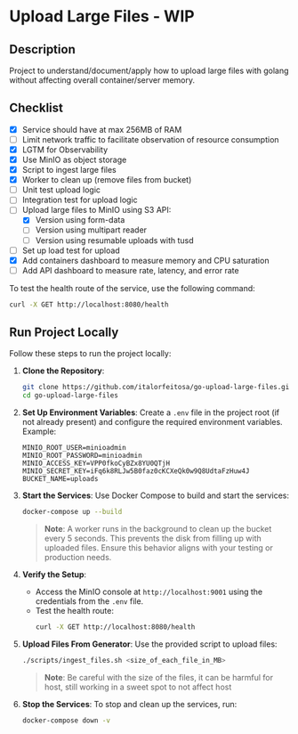 # Upload Large Files - WIP

## Description

Project to understand/document/apply how to upload large files with golang without affecting overall container/server memory.

## Checklist

- [x] Service should have at max 256MB of RAM
- [ ] Limit network traffic to facilitate observation of resource consumption
- [x] LGTM for Observability
- [x] Use MinIO as object storage
- [x] Script to ingest large files
- [x] Worker to clean up (remove files from bucket)
- [ ] Unit test upload logic
- [ ] Integration test for upload logic
- [ ] Upload large files to MinIO using S3 API:
  - [x] Version using form-data
  - [ ] Version using multipart reader
  - [ ] Version using resumable uploads with tusd
- [ ] Set up load test for upload
- [x] Add containers dashboard to measure memory and CPU saturation
- [ ] Add API dashboard to measure rate, latency, and error rate

To test the health route of the service, use the following command:

```bash
curl -X GET http://localhost:8080/health
```

## Run Project Locally

Follow these steps to run the project locally:

1. **Clone the Repository**:

   ```bash
   git clone https://github.com/italorfeitosa/go-upload-large-files.git
   cd go-upload-large-files
   ```

2. **Set Up Environment Variables**:
   Create a `.env` file in the project root (if not already present) and configure the required environment variables. Example:

   ```env
   MINIO_ROOT_USER=minioadmin
   MINIO_ROOT_PASSWORD=minioadmin
   MINIO_ACCESS_KEY=VPP0fkoCyBZx8YU0QTjH
   MINIO_SECRET_KEY=iFq6k8RLJw5B0faz0cKCXeQk0w9Q8UdtaFzHuw4J
   BUCKET_NAME=uploads
   ```

3. **Start the Services**:
   Use Docker Compose to build and start the services:

   ```bash
   docker-compose up --build
   ```

   > **Note**: A worker runs in the background to clean up the bucket every 5 seconds. This prevents the disk from filling up with uploaded files. Ensure this behavior aligns with your testing or production needs.

4. **Verify the Setup**:

   - Access the MinIO console at `http://localhost:9001` using the credentials from the `.env` file.
   - Test the health route:
     ```bash
     curl -X GET http://localhost:8080/health
     ```

5. **Upload Files From Generator**:
   Use the provided script to upload files:

   ```bash
   ./scripts/ingest_files.sh <size_of_each_file_in_MB>
   ```

   > **Note**: Be careful with the size of the files, it can be harmful for host, still working in a sweet spot to not affect host

6. **Stop the Services**:
   To stop and clean up the services, run:
   ```bash
   docker-compose down -v
   ```
